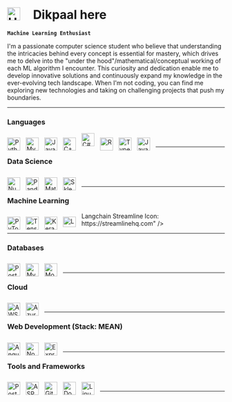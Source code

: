 # <img align="left" alt="Hi" width="30px" style="padding-right:20px;" src="https://raw.githubusercontent.com/MartinHeinz/MartinHeinz/master/wave.gif" />&nbsp;Dikpaal here


**`Machine Learning Enthusiast`**

I'm a passionate computer science student who believe that understanding the intricacies behind every concept is essential for mastery, which drives me to delve into the "under the hood"/mathematical/conceptual working of each ML algorithm I encounter. This curiosity and dedication enable me to develop innovative solutions and continuously expand my knowledge in the ever-evolving tech landscape. When I'm not coding, you can find me exploring new technologies and taking on challenging projects that push my boundaries.

---

### Languages
<!-- Languages -->
<img align="left" alt="Python" width="30px" style="padding-right:10px; margin-top: 10px" src="https://cdn.jsdelivr.net/gh/devicons/devicon/icons/python/python-plain.svg" />
<img align="left" alt="MySQL" width="30px" style="padding-right:10px; margin-top: 10px" src="https://cdn.jsdelivr.net/gh/devicons/devicon/icons/mysql/mysql-original.svg" />
<img align="left" alt="Java" width="30px" style="padding-right:10px; margin-top: 10px" src="https://cdn.jsdelivr.net/gh/devicons/devicon/icons/java/java-original.svg" />
<img align="left" alt="C++" width="30px" style="padding-right:10px; margin-top: 10px" src="https://cdn.jsdelivr.net/gh/devicons/devicon/icons/cplusplus/cplusplus-line.svg" />
<img align="left" alt="C#" width="30px" style="padding-right:10px;" src="https://cdn.jsdelivr.net/gh/devicons/devicon/icons/csharp/csharp-original.svg" />
<img align="left" alt="R" width="30px" style="padding-right:10px; margin-top: 10px" src="https://cdn.jsdelivr.net/gh/devicons/devicon/icons/r/r-original.svg" />
<img align="left" alt="TypeScript" width="30px" style="padding-right:10px; margin-top: 10px" src="https://cdn.jsdelivr.net/gh/devicons/devicon/icons/typescript/typescript-plain.svg" />
<img align="left" alt="JavaScript" width="30px" style="padding-right:10px; margin-top: 10px" src="https://cdn.jsdelivr.net/gh/devicons/devicon/icons/javascript/javascript-plain.svg" />
<br />
<hr />

### Data Science
<img align="left" alt="NumPy" width="30px" style="padding-right:10px; margin-top: 10px" src="https://cdn.jsdelivr.net/gh/devicons/devicon/icons/numpy/numpy-original.svg" />
<img align="left" alt="Pandas" width="30px" style="padding-right:10px; margin-top: 10px" src="https://cdn.jsdelivr.net/gh/devicons/devicon/icons/pandas/pandas-original.svg" />
<img align="left" alt="Matplotlib" width="30px" style="padding-right:10px; margin-top: 10px" src="https://cdn.jsdelivr.net/gh/devicons/devicon/icons/matplotlib/matplotlib-original.svg" />
<img align="left" alt="Sklearn" width="30px" style="padding-right:10px; margin-top: 10px" src="https://cdn.jsdelivr.net/gh/devicons/devicon/icons/scikit-learn/scikit-learn-original.svg" />
<br />
<hr />


### Machine Learning
<!-- Data Science and Machine Learning -->
<img align="left" alt="PyTorch" width="30px" style="padding-right:10px; margin-top: 10px" src="https://cdn.jsdelivr.net/gh/devicons/devicon/icons/pytorch/pytorch-original.svg" />
<img align="left" alt="TensorFlow" width="30px" style="padding-right:10px; margin-top: 10px" src="https://cdn.jsdelivr.net/gh/devicons/devicon/icons/tensorflow/tensorflow-original.svg" />
<img align="left" alt="Keras" width="30px" style="padding-right:10px; margin-top: 10px" src="https://upload.wikimedia.org/wikipedia/commons/a/ae/Keras_logo.svg" />
<img align="left" alt="Langchain" width="30px" style="padding-right:10px; margin-top: 10px" src="<svg role="img" viewBox="0 0 24 24" xmlns="http://www.w3.org/2000/svg" id="Langchain--Streamline-Simple-Icons" height="24" width="24"><desc>Langchain Streamline Icon: https://streamlinehq.com</desc><title>LangChain</title><path d="M6.0988 5.9175C2.7359 5.9175 0 8.6462 0 12s2.736 6.0825 6.0988 6.0825h11.8024C21.2641 18.0825 24 15.3538 24 12s-2.736 -6.0825 -6.0988 -6.0825ZM5.9774 7.851c0.493 0.0124 1.02 0.2496 1.273 0.6228 0.3673 0.4592 0.4778 1.0668 0.8944 1.4932 0.5604 0.6118 1.199 1.1505 1.7161 1.802 0.4892 0.5954 0.8386 1.2937 1.1436 1.9975 0.1244 0.2335 0.1257 0.5202 0.31 0.7197 0.0908 0.1204 0.5346 0.4483 0.4383 0.5645 0.0555 0.1204 0.4702 0.286 0.3263 0.4027 -0.1944 0.04 -0.4129 0.0476 -0.5616 -0.1074 -0.0549 0.126 -0.183 0.0596 -0.2819 0.0432a4 4 0 0 0 -0.025 0.0736c-0.3288 0.0219 -0.5754 -0.3126 -0.732 -0.565 -0.3111 -0.168 -0.6642 -0.2702 -0.982 -0.446 -0.0182 0.2895 0.0452 0.6485 -0.231 0.8353 -0.014 0.5565 0.8436 0.0656 0.9222 0.4804 -0.061 0.0067 -0.1286 -0.0095 -0.1774 0.0373 -0.2239 0.2172 -0.4805 -0.1645 -0.7385 -0.007 -0.3464 0.174 -0.3808 0.3161 -0.8096 0.352 -0.0237 -0.0359 -0.0143 -0.0592 0.0059 -0.0811 0.1207 -0.1399 0.1295 -0.3046 0.3356 -0.3643 -0.2122 -0.0334 -0.3899 0.0833 -0.5686 0.1757 -0.2323 0.095 -0.2304 -0.2141 -0.5878 0.0164 -0.0396 -0.0322 -0.0208 -0.0615 0.0018 -0.0864 0.0908 -0.1107 0.2102 -0.127 0.345 -0.1208 -0.663 -0.3686 -0.9751 0.4507 -1.2813 0.0432 -0.092 0.0243 -0.1265 0.1068 -0.1845 0.1652 -0.05 -0.0548 -0.0123 -0.1212 -0.0099 -0.1857 -0.0598 -0.028 -0.1356 -0.041 -0.1179 -0.1366 -0.1171 -0.0395 -0.1988 0.0295 -0.286 0.0952 -0.0787 -0.0608 0.0532 -0.1492 0.0776 -0.2125 0.0702 -0.1216 0.23 -0.025 0.3111 -0.1126 0.2306 -0.1308 0.552 0.0814 0.8155 0.0455 0.203 0.0255 0.4544 -0.1825 0.3526 -0.39 -0.2171 -0.2767 -0.179 -0.6386 -0.1839 -0.9695 -0.0268 -0.1929 -0.491 -0.4382 -0.6252 -0.6462 -0.1659 -0.1873 -0.295 -0.4047 -0.4243 -0.6182 -0.4666 -0.9008 -0.3198 -2.0584 -0.9077 -2.8947 -0.266 0.1466 -0.6125 0.0774 -0.8418 -0.119 -0.1238 0.1125 -0.1292 0.2598 -0.139 0.4161 -0.297 -0.2962 -0.2593 -0.8559 -0.022 -1.1855 0.0969 -0.1302 0.2127 -0.2373 0.342 -0.3316 0.0292 -0.0213 0.0391 -0.0419 0.0385 -0.0747 0.1174 -0.5267 0.5764 -0.7391 1.0694 -0.7267m12.4071 0.46c0.5575 0 1.0806 0.2159 1.474 0.6082s0.61 0.9145 0.61 1.4704c0 0.556 -0.2167 1.078 -0.61 1.4698v0.0006l-0.902 0.8995a2.08 2.08 0 0 1 -0.8597 0.5166l-0.0164 0.0047 -0.0058 0.0164a2.05 2.05 0 0 1 -0.474 0.7308l-0.9018 0.8995c-0.3934 0.3924 -0.917 0.6083 -1.4745 0.6083s-1.0806 -0.216 -1.474 -0.6083c-0.813 -0.8107 -0.813 -2.1294 0 -2.9402l0.9019 -0.8995a2.056 2.056 0 0 1 0.858 -0.5143l0.017 -0.0053 0.0058 -0.0158a2.07 2.07 0 0 1 0.4752 -0.7337l0.9018 -0.8995c0.3934 -0.3924 0.9171 -0.6083 1.4745 -0.6083zm0 0.8965a1.18 1.18 0 0 0 -0.8388 0.3462l-0.9018 0.8995a1.181 1.181 0 0 0 -0.3427 0.9252l0.0053 0.0572c0.0323 0.2652 0.149 0.5044 0.3374 0.6917 0.13 0.1296 0.2733 0.2114 0.4471 0.2686a0.9 0.9 0 0 1 0.014 0.1582 0.884 0.884 0 0 1 -0.2609 0.6304l-0.0554 0.0554c-0.3013 -0.1028 -0.5525 -0.253 -0.7794 -0.4792a2.06 2.06 0 0 1 -0.5761 -1.0968l-0.0099 -0.0578 -0.0461 0.0368a1.1 1.1 0 0 0 -0.0876 0.0794l-0.9024 0.8995c-0.4623 0.461 -0.4623 1.212 0 1.673 0.2311 0.2305 0.535 0.346 0.8394 0.3461 0.3043 0 0.6077 -0.1156 0.8388 -0.3462l0.9019 -0.8995c0.4623 -0.461 0.4623 -1.2113 0 -1.673a1.17 1.17 0 0 0 -0.4367 -0.2749 1 1 0 0 1 -0.014 -0.1611c0 -0.2591 0.1023 -0.505 0.2901 -0.6923 0.3019 0.1028 0.57 0.2694 0.7962 0.495 0.3007 0.2999 0.4994 0.679 0.5756 1.0968l0.0105 0.0578 0.0455 -0.0373a1.1 1.1 0 0 0 0.0887 -0.0794l0.902 -0.8996c0.4622 -0.461 0.4628 -1.2124 0 -1.6735a1.18 1.18 0 0 0 -0.8395 -0.3462Zm-9.973 5.1567 -0.0006 0.0006c-0.0793 0.3078 -0.1048 0.8318 -0.506 0.847 -0.033 0.1776 0.1228 0.2445 0.2655 0.1874 0.141 -0.0645 0.2081 0.0508 0.2557 0.1657 0.2177 0.0317 0.5394 -0.0725 0.5516 -0.3298 -0.325 -0.1867 -0.4253 -0.5418 -0.5662 -0.8709" fill="#000000" stroke-width="1"></path></svg>" />
<br />
<hr />


### Databases
<img align="left" alt="PostgreSQL" width="30px" style="padding-right:10px; margin-top: 10px" src="https://cdn.jsdelivr.net/gh/devicons/devicon/icons/postgresql/postgresql-original.svg" />
<img align="left" alt="MySQL" width="30px" style="padding-right:10px; margin-top: 10px" src="https://cdn.jsdelivr.net/gh/devicons/devicon/icons/mysql/mysql-original.svg" />
<img align="left" alt="MongoDB" width="30px" style="padding-right:10px; margin-top: 10px" src="https://cdn.jsdelivr.net/gh/devicons/devicon/icons/mongodb/mongodb-original.svg" />
<br />
<hr />


### Cloud

<img align="left" alt="AWS" width="30px" style="padding-right:10px; margin-top: 10px" src="https://cdn.jsdelivr.net/gh/devicons/devicon/icons/aws/aws-original.svg" />
<img align="left" alt="Azure" width="30px" style="padding-right:10px; margin-top: 10px" src="https://cdn.jsdelivr.net/gh/devicons/devicon/icons/azure/azure-original.svg" />
<br />
<hr />


### Web Development (Stack: MEAN)
<!-- Web Development -->
<img align="left" alt="Angular" width="30px" style="padding-right:10px; margin-top: 10px" src="https://cdn.jsdelivr.net/gh/devicons/devicon/icons/angularjs/angularjs-plain.svg" />
<img align="left" alt="NodeJS" width="30px" style="padding-right:10px; margin-top: 10px" src="https://cdn.jsdelivr.net/gh/devicons/devicon/icons/nodejs/nodejs-original.svg" />
<img align="left" alt="Express" width="30px" style="padding-right:10px; margin-top: 10px" src="https://cdn.jsdelivr.net/gh/devicons/devicon/icons/express/express-original.svg" />
<br />
<hr />


### Tools and Frameworks
<!-- Tools and Frameworks -->
<img align="left" alt="Postman" width="30px" style="padding-right:10px; margin-top: 10px" src="https://www.vectorlogo.zone/logos/getpostman/getpostman-icon.svg" />
<img align="left" alt="ASP.NET" width="30px" style="padding-right:10px; margin-top: 10px" src="https://cdn.jsdelivr.net/gh/devicons/devicon/icons/dotnetcore/dotnetcore-original.svg" />
<img align="left" alt="Git" width="30px" style="padding-right:10px; margin-top: 10px" src="https://cdn.jsdelivr.net/gh/devicons/devicon/icons/git/git-original.svg" />
<img align="left" alt="Docker" width="30px" style="padding-right:10px; margin-top: 10px" src="https://cdn.jsdelivr.net/gh/devicons/devicon/icons/docker/docker-original.svg" />
<img align="left" alt="Linux" width="30px" style="padding-right:10px; margin-top: 10px" src="https://cdn.jsdelivr.net/gh/devicons/devicon/icons/linux/linux-original.svg" />
<br />
<hr />
